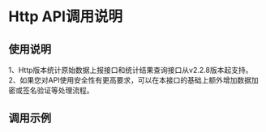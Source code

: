 # Http API调用说明

## 使用说明

1、Http版本统计原始数据上报接口和统计结果查询接口从v2.2.8版本起支持。
2、如果您对API使用安全性有更高要求，可以在本接口的基础上额外增加数据加密或签名验证等处理流程。

## 调用示例

